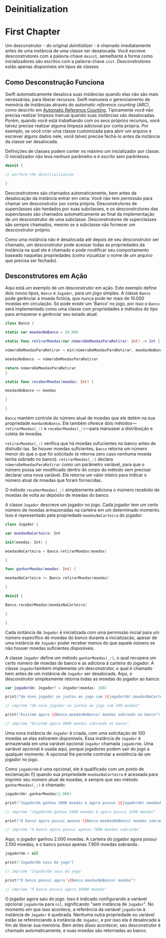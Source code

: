 # Deinitialization
# First Chapter

Um desconstrutor - do original *deinitializer* - é chamado imediatamente antes de uma instância de uma classe ser desalocada. Você escreve desconstrutores com a palavra-chave `deinit`, semelhante à forma como inicializadores são escritos com a palavra-chave `init`. Desconstrutores estão apenas disponíveis em tipos de classes.


## Como Desconstrução Funciona

Swift automaticamente desaloca suas instâncias quando elas não são mais necessárias, para liberar recursos. Swift manuseia o gerenciamento de memória de instâncias através do *automatic reference counting (ARC)*, como descrito em [Automatic Reference Counting](chapter15.md). Tipicamente você não precisa realizar limpeza manual quando suas instâncias são desalocadas. Porém, quando você está trabalhando com os seus próprios recursos, você talvez precise realizar alguma limpeza adicional por conta própria. Por exemplo, se você criar uma classe customizada para abrir um arquivo e escrever alguns dados nele, você talvez precise fechá-lo antes da instância da classe ser desalocada.

Definições de classes podem conter no máximo um inicializador por classe. O inicializador não leva nenhum parâmetro e é escrito sem parênteses.

```swift
deinit {

// perform the deinitialization

}
```

Desconstrutores são chamados automaticamente, bem antes da desalocação da instância entrar em cena. Você não tem permissão para chamar um desconstrutor por conta própria. Desconstrutores de superclasses são herdados por suas subclasses, e os desconstrutores das superclasses são chamados automaticamente ao final da implementação de um desconstrutor de uma subclasse. Desconstrutores de superclasses são sempre chamados, mesmo se a subclasse não fornecer um desconstrutor próprio.

Como uma instância não é desalocada até depois de seu desconstrutor ser chamado, um desconstrutor pode acessar todas as propriedades da instância na qual ele é chamado e pode modificar seu comportamento baseado naquelas propriedades (como vizualizar o nome de um arquivo que precisa ser fechado).

## Desconstrutores em Ação

Aqui está um exemplo de um desconstrutor em ação. Este exemplo define dois novos tipos, `Banco` e `Jogador`, para um jogo simples. A classe `Banco` pode gerênciar a moeda fictícia, que nunca pode ter mais de 10.000 moedas em circulação. Só pode existir um 'Banco' no jogo, por isso o `Banco` será implementado como uma classe com propriedades e métodos do tipo para armazenar e gerênciar seu estado atual:

```swift
class Banco {

static var moedasNoBanco = 10_000

static func retirarMoedas(var númeroDeMoedasParaRetirar: Int) -> Int {

númeroDeMoedasParaRetirar = min(númeroDeMoedasParaRetirar, moedasNoBanco)

moedasNoBanco -= númeroDeMoedasParaRetirar

return númeroDeMoedasParaRetirar
}

static func receberMoedas(moedas: Int) {

moedasNoBanco += moedas

}

}
```

`Banco` mantém controle do número atual de moedas que ele detém na sua propriedade `moedasNoBanco`. Ele também oferece  dois métodos—`retirarMoedas(_:)` e `receberMoedas(_:)`—para manusear a distribuição e coleta de moedas.

`retirarMoedas(_:)` verifica que há moedas sufucientes no banco antes de distruibí-las. Se houver moedas suficientes, `Banco` retorna um número menor do que o que foi solicitado (e retorna zero caso nenhuma moeda tenha sobrado no banco). `retirarMoedas(_:)` declara `númeroDeMoedasParaRetirar` como um parâmetro variável, para que o número possa ser modificado dentro do corpo do método sem precisar declarar uma nova variável. Ele retorna um valor inteiro para indicar o número atual de moedas que foram fornecidas.

O método `receberMoedas(_:)` simplesmente adiciona o múmero recebido de moedas de volta ao depósito de moedas do banco.

A classe `Jogador` descreve um jogador no jogo. Cada jogador tem um certo número de moedas armazenadas na carteira em um determinado momento. Isso é representado pela propriedade `moedasNaCarteira` do jogador:

```swift
class Jogador {

var moedasNaCarteira: Int

init(moedas: Int) {

moedasNaCarteira = Banco.retirarMoedas(moedas)

}

func ganharMoedas(moedas: Int) {

moedasNaCarteira += Banco.retirarMoedas(moedas)

}

deinit {

Banco.receberMoedas(moedasNaCarteira)

}

}
```
Cada isntância de `Jogador` é inicializada com uma permissão inicial para um número específico de moedas do banco durante a inicializacão, apesar de uma instância de `Jogador` poder receber menos do que aquele número se não houver moedas suficientes disponíveis.

A classe `Jogador` define um método `ganharMoedas(_:)`, o qual recupera um certo número de moedas do banco e as adiciona à carteira do jogador. A classe `Jogador`também implementa um desconstrutor, o qual é chamado bem antes de um instância de `Jogador` ser desalocada. Aqui, o desconstrutor simplesmente retorna todas as moedas do jogador ao banco:

```swift
var jogadorUm: Jogador? = Jogador(moedas: 100)

print("Um novo jogador se juntou ao jogo com \(jogadorUm!.moedasNaCarteira) moedas")

// imprime "Um novo jogador se juntou ao jogo com 100 moedas"

print("Existem agora \(Banco.moedasNoBanco) moedas sobrando no banco")

// imprime "Existem agora 9900 moedas sobrando no banco"

```
Uma nova instância de `Jogador` é criada, com uma solicitação de 100 moedas se elas estiverem disponíveis. Essa instância de `Jogador` é armazenada em uma variável opcional `Jogador` chamada `jogadorUm`. Uma variável opcional é usada aqui, porque jogadores podem sair do jogo a qualquer momento. A opcional lhe permite controlar a existência de um jogador no jogo.

Como `jogadorUm` é uma opcional, ele é qualificado com um ponto de exclamação (!) quando sua propriedade `moedasNaCarteira` é acessada para imprimir seu número atual de moedas, e sempre que seu método `ganharMoedas(_:)` é chamado:

```swift
jogadorUm!.ganharMoedas(2_000)

print("JogadorUm ganhou 2000 moedas & agora possui \(jogadorUm!.moedasNaCarteira) moedas")

// imprime "JogadorUm ganhou 2000 moedas & agora possui 2100 moedas"

print("O banco agora possui apenas \(Banco.moedasNoBanco) moedas sobrando")

// imprime "O banco agora possui apenas 7900 moedas sobrando"
```

Aqui, o jogador ganhou 2.000 moedas. A carteira do jogador agora possui 2.100 moedas, e o banco possui apenas 7.900 moedas sobrando.

```swift
jogadorUm = nil

print("JogadorUm saiu do jogo")

// imprime "JogadorUm saiu do jogo"

print("O banco possui agora \(Banco.moedasNoBanco) moedas")

// imprime "O banco possui agora 10000 moedas"
```

O jogador agora saiu do jogo. Isso é indicado configurando a variável opcional `jogadorUm` para `nil`, significando "sem instância de `Jogador`". No momento em que isso acontece, a referência da variável `jogadorUm` à instância de `Jogador` é quebrada. Nenhuma outra propriedade ou variável estão se referenciando à instância de `Jogador`, e por isso ela é desalocada a fim de liberar sua memória. Bem antes disso acontecer, seu desconstrutor é chamado automaticamente, e suas moedas são retornadas ao banco.
